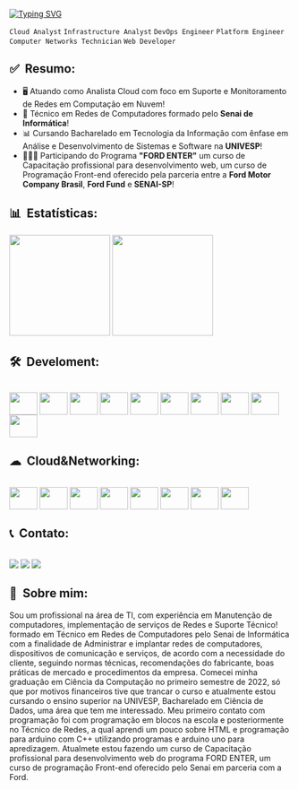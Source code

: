 [![Typing SVG](https://readme-typing-svg.herokuapp.com/?color=&size=35&center=true&vCenter=true&width=1000&lines=Olá,+meu+nome+é+Matheus;Sejam+Bem-vindos!;Profissional+em+TI+:%29)](https://git.io/typing-svg)

`Cloud Analyst`
`Infrastructure Analyst`
`DevOps Engineer`
`Platform Engineer`
`Computer Networks Technician`
`Web Developer`


## ✅ &nbsp;Resumo: ##
* 🖥️ Atuando como Analista Cloud com foco em Suporte e Monitoramento de Redes em Computação em Nuvem!
* 🔌 Técnico em Redes de Computadores formado pelo **Senai de Informática**!
* 📊 Cursando Bacharelado em Tecnologia da Informação com ênfase em Análise e Desenvolvimento de Sistemas e Software na **UNIVESP**!
* 👨🏻‍💻 Participando do Programa **"FORD ENTER"** um curso de Capacitação profissional para desenvolvimento web, um curso de Programação Front-end oferecido pela parceria entre a **Ford Motor Company Brasil**, **Ford Fund** e **SENAI-SP**!


## 📊 &nbsp;Estatísticas: ##
<div>
    <img height="180em" src="https://github-readme-stats.vercel.app/api?username=MatheusFernandesSantos&show_icons=true&theme=dracula">
    <img height="180em" src="https://github-readme-stats.vercel.app/api/top-langs/?username=MatheusFernandesSantos&layout=compact&langs-count=168&theme=dracula">
  </a>
</div>

## 🛠 &nbsp;Develoment: ##
<div> <br>
  <img align="center"  height="40" width="50"src="https://cdn.jsdelivr.net/gh/devicons/devicon/icons/html5/html5-original.svg" />   
  <img align="center"  height="40" width="50" src="https://cdn.jsdelivr.net/gh/devicons/devicon/icons/css3/css3-original.svg" />
  <img align="center"  height="40" width="50" src="https://cdn.jsdelivr.net/gh/devicons/devicon/icons/javascript/javascript-original.svg" />
  <img align="center"  height="40" width="50" src="https://cdn.jsdelivr.net/gh/devicons/devicon/icons/nodejs/nodejs-original.svg" />
  <img align="center"  height="40" width="50" src="https://cdn.jsdelivr.net/gh/devicons/devicon/icons/cplusplus/cplusplus-original.svg" />
  <img align="center"  height="40" width="50" src="https://cdn.jsdelivr.net/gh/devicons/devicon/icons/python/python-original.svg" />
  <img align="center"  height="40" width="50" src="https://cdn.jsdelivr.net/gh/devicons/devicon/icons/github/github-original.svg" />
  <img align="center"  height="40" width="50" src="https://cdn.jsdelivr.net/gh/devicons/devicon/icons/git/git-original.svg" />
  <img align="center"  height="40" width="50" src="https://cdn.jsdelivr.net/gh/devicons/devicon/icons/vscode/vscode-original.svg" />
  <img align="center"  height="40" width="50" src="https://cdn.jsdelivr.net/gh/devicons/devicon/icons/wordpress/wordpress-original.svg" />
</div>

## ☁ &nbsp;Cloud&Networking: ##
<div> <br>
  <img align="center"  height="40" width="50" src="https://cdn.jsdelivr.net/gh/devicons/devicon/icons/amazonwebservices/amazonwebservices-plain-wordmark.svg" />
  <img align="center"  height="40" width="50" src="https://cdn.jsdelivr.net/gh/devicons/devicon/icons/azure/azure-original.svg" />
  <img align="center"  height="40" width="50" src="https://cdn.jsdelivr.net/gh/devicons/devicon/icons/googlecloud/googlecloud-original.svg" />
  <img align="center"  height="40" width="50" src="https://cdn.jsdelivr.net/gh/devicons/devicon/icons/docker/docker-original.svg" />
  <img align="center"  height="40" width="50" src="https://cdn.jsdelivr.net/gh/devicons/devicon/icons/grafana/grafana-original.svg" />
  <img align="center"  height="40" width="50" src="https://cdn.jsdelivr.net/gh/devicons/devicon/icons/putty/putty-original.svg" />
  <img align="center"  height="40" width="50" src="https://cdn.jsdelivr.net/gh/devicons/devicon/icons/linux/linux-original.svg" />
  <img align="center"  height="40" width="50" src="https://cdn.jsdelivr.net/gh/devicons/devicon/icons/windows8/windows8-original.svg" />
</div>

## 📞 &nbsp;Contato: ##
<div> <br>
  <a href="https://api.whatsapp.com/send?phone=5511995783029"><img src="https://img.shields.io/badge/WhatsApp-25D366?style=for-the-badge&logo=whatsapp&logoColor=white"></a>
  <a href = "mailto:matheusfsantos@gmail.com"><img src="https://img.shields.io/badge/-Gmail-%23333?style=for-the-badge&logo=gmail&logoColor=white" target="_blank"></a>
  <a href="https://www.linkedin.com/in/matheus-fernandes-santos-7a5169204" target="_blank"><img src="https://img.shields.io/badge/-LinkedIn-%230077B5?style=for-the-badge&logo=linkedin&logoColor=white" target="_blank"></a> 
</div>

## 📝 &nbsp;Sobre mim: ##

Sou um profissional na área de TI, com experiência em Manutenção de computadores, implementação de serviços de Redes e Suporte Técnico! formado em Técnico em Redes de Computadores pelo Senai de Informática com a finalidade de Administrar e implantar redes de computadores, dispositivos de comunicação e serviços, de acordo com a necessidade do cliente, seguindo normas técnicas, recomendações do fabricante, boas práticas de mercado e procedimentos da empresa. Comecei minha graduação em Ciência da Computação no primeiro semestre de 2022, só que por motivos financeiros tive que trancar o curso e atualmente estou cursando o ensino superior na UNIVESP, Bacharelado em Ciência de Dados, uma área que tem me interessado. Meu primeiro contato com programação foi com programação em blocos na escola e posteriormente no Técnico de Redes, a qual aprendi um pouco sobre HTML e programação para arduino com C++ utilizando programas e arduino uno para apredizagem. Atualmete estou fazendo um curso de Capacitação profissional para desenvolvimento web do programa FORD ENTER, um curso de programação Front-end oferecido pelo Senai em parceria com a Ford.

<!--
**MatheusFernandesSantos/MatheusFernandesSantos** is a ✨ _special_ ✨ repository because its `README.md` (this file) appears on your GitHub profile.

Here are some ideas to get you started:

- 🔭 I’m currently working on ...
- 🌱 I’m currently learning ...
- 👯 I’m looking to collaborate on ...
- 🤔 I’m looking for help with ...
- 💬 Ask me about ...
- 📫 How to reach me: ...
- 😄 Pronouns: ...
- ⚡ Fun fact: ...
-->
